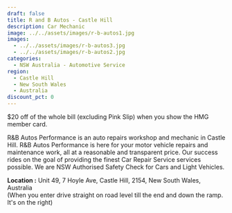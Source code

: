 ```yaml
---
draft: false
title: R and B Autos - Castle Hill
description: Car Mechanic
image: ../../assets/images/r-b-autos1.jpg
images:
  - ../../assets/images/r-b-autos3.jpg
  - ../../assets/images/r-b-autos2.jpg
categories:
  - NSW Australia - Automotive Service
region:
  - Castle Hill
  - New South Wales
  - Australia
discount_pct: 0
---
```

$20 off of the whole bill (excluding Pink Slip) when you show the HMG member card.

R&B Autos Performance is an auto repairs workshop and mechanic in Castle Hill. R&B Autos Performance is here for your motor vehicle repairs and maintenance work, all at a reasonable and transparent price. Our success rides on the goal of providing the finest Car Repair Service services possible. We are NSW Authorised Safety Check for Cars and Light Vehicles.

**Location :** Unit 49, 7 Hoyle Ave, Castle Hill, 2154, New South Wales, Australia\
(When you enter drive straight on road level till the end and down the ramp. It's on the right)
